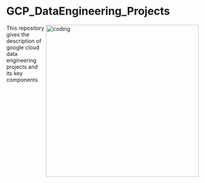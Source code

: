 # GCP_DataEngineering_Projects
<img align="right" alt="coding" width="400" src="https://media.giphy.com/media/qgQUggAC3Pfv687qPC/giphy.gif">
This repository gives the description of google cloud data engineering projects and its key components
